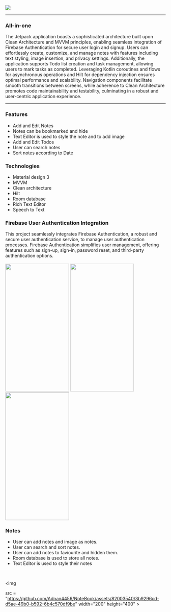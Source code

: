 <img 
src = "https://github.com/Adnan4456/NoteBook/assets/82003540/6b59c268-8f8b-4c19-a3d1-3ad4c5417791" >

<hr>

### All-in-one

The Jetpack application boasts a sophisticated architecture built upon Clean Architecture and MVVM principles, enabling seamless integration of Firebase Authentication for secure user login and signup. Users can effortlessly create, customize, and manage notes with features including text styling, image insertion, and privacy settings. Additionally, the application supports Todo list creation and task management, allowing users to mark tasks as completed. Leveraging Kotlin coroutines and flows for asynchronous operations and Hilt for dependency injection ensures optimal performance and scalability. Navigation components facilitate smooth transitions between screens, while adherence to Clean Architecture promotes code maintainability and testability, culminating in a robust and user-centric application experience.

<hr>

### Features 
* Add and Edit Notes
* Notes can be bookmarked and hide
* Text Editor is used to style the note and to add image
* Add and Edit  Todos
* User can search notes 
* Sort notes according to  Date

### Technologies
* Material design 3
* MVVM
* Clean architecture
* Hilt
* Room database
* Rich Text Editor
* Speech to Text

### Firebase User Authentication Integration
This project seamlessly integrates Firebase Authentication, a robust and secure user authentication service, to manage user authentication processes. Firebase Authentication simplifies user management, offering features such as sign-up, sign-in, password reset, and third-party authentication options.
<br>
<br>
<img
  src = "https://github.com/Adnan4456/NoteBook/assets/82003540/62e3bc96-7a7c-4a1d-9c89-a0749d04d192"
     width="200" height="400">
<img
  src = "https://github.com/Adnan4456/NoteBook/assets/82003540/06ab5d94-3284-4a4f-a9a5-9ca982d50201" 
  width="200" height="400" >   <img  
    src = "https://github.com/Adnan4456/NoteBook/assets/82003540/9cebbf75-4c85-40f2-bfe6-9721c7acec69"    
                                 width="200" height="400" >
 ### Notes 
 * User can add notes and image as notes.
 * User can search and sort notes.
 * User can add notes to faviourite and hidden them.
 * Room database is used to store all notes.
 * Text Editor is used to style their notes 

<br>
     
<img 

  src = "https://github.com/Adnan4456/NoteBook/assets/82003540/3b9296cd-d5ae-49b0-b592-6b4c570df9be" 
           width="200" height="400" >          
          

